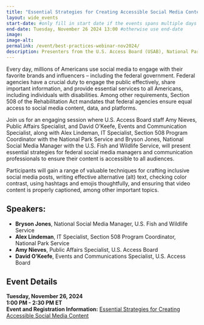 ```yaml
---
title: "Essential Strategies for Creating Accessible Social Media Content | Webinar"
layout: wide_events
start-date: #only fill in start date if the events spans multiple days
end-date: Tuesday, November 26 2024 13:00 #otherwise use end-date
image:
image-alt: 
permalink: /event/best-practices-webinar-nov2024/
description: Presenters from the U.S. Access Board (USAB), National Park Service (NPS) and U.S. Fish and Wildlife (FWS) will present essential strategies for federal social media managers and communication professionals to ensure their content is accessible to all audiences.
---
```

Every day, millions of Americans use social media to engage with their favorite brands and influencers – including the federal government. Federal agencies have a crucial duty to engage the public effectively, share important information, and provide essential services to all Americans, including individuals with disabilities. Among other requirements, Section 508 of the Rehabilitation Act mandates that federal agencies ensure equal access to social media content, data, and platforms.

Join us for an engaging session where U.S. Access Board staff Amy Nieves, Public Affairs Specialist, and David O’Keefe, Events and Communication Specialist, along with Alex Lindeman, IT Specialist, Section 508 Program Coordinator with the National Park Service and Bryson Jones, National Social Media Manager with the U.S. Fish and Wildlife Service, will present essential strategies for federal social media managers and communication professionals to ensure their content is accessible to all audiences.

Participants will gain a range of valuable techniques for crafting inclusive social media posts, writing effective alternative (alt) text, checking color contrast, using hashtags and emojis thoughtfully, and ensuring that video content is properly captioned, among other important topics.

## Speakers:
* **Bryson Jones**, National Social Media Manager, U.S. Fish and Wildlife Service
* **Alex Lindeman**, IT Specialist, Section 508 Program Coordinator, National Park Service
* **Amy Nieves**, Public Affairs Specialist, U.S. Access Board
* **David O’Keefe**, Events and Communications Specialist, U.S. Access Board

## Event Details
**Tuesday, November 26, 2024**  
**1:00 PM - 2:30 PM ET**  
**Event and Registration Information:** <a href="https://www.accessibilityonline.org/ADA-Audio/session?id=111139" target="_blank">Essential Strategies for Creating Accessible Social Media Content</a>